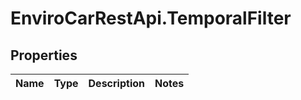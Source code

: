 # EnviroCarRestApi.TemporalFilter

## Properties
Name | Type | Description | Notes
------------ | ------------- | ------------- | -------------
